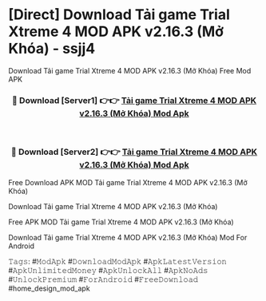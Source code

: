 # [Direct] Download Tải game Trial Xtreme 4 MOD APK v2.16.3 (Mở Khóa) - ssjj4
Download Tải game Trial Xtreme 4 MOD APK v2.16.3 (Mở Khóa) Free Mod APK

<div align="center">
<h3>🔴 Download [Server1] 👉👉 <a href="https://apk-comot.site?title=Tải_game_Trial_Xtreme_4_MOD_APK_v2.16.3_(Mở_Khóa)">Tải game Trial Xtreme 4 MOD APK v2.16.3 (Mở Khóa) Mod Apk</a></h3><br>

<h3>🔴 Download [Server2] 👉👉 <a href="https://apk-comot.site?title=Tải_game_Trial_Xtreme_4_MOD_APK_v2.16.3_(Mở_Khóa)">Tải game Trial Xtreme 4 MOD APK v2.16.3 (Mở Khóa) Mod Apk</a></h3>
</div>


Free Download APK MOD Tải game Trial Xtreme 4 MOD APK v2.16.3 (Mở Khóa)

Download Tải game Trial Xtreme 4 MOD APK v2.16.3 (Mở Khóa) 

Free APK MOD Tải game Trial Xtreme 4 MOD APK v2.16.3 (Mở Khóa) 

Download Tải game Trial Xtreme 4 MOD APK v2.16.3 (Mở Khóa) Mod For Android

𝚃𝚊𝚐𝚜: #𝙼𝚘𝚍𝙰𝚙𝚔 #𝙳𝚘𝚠𝚗𝚕𝚘𝚊𝚍𝙼𝚘𝚍𝙰𝚙𝚔 #𝙰𝚙𝚔𝙻𝚊𝚝𝚎𝚜𝚝𝚅𝚎𝚛𝚜𝚒𝚘𝚗 #𝙰𝚙𝚔𝚄𝚗𝚕𝚒𝚖𝚒𝚝𝚎𝚍𝙼𝚘𝚗𝚎𝚢 #𝙰𝚙𝚔𝚄𝚗𝚕𝚘𝚌𝚔𝙰𝚕𝚕 #𝙰𝚙𝚔𝙽𝚘𝙰𝚍𝚜 #𝚄𝚗𝚕𝚘𝚌𝚔𝙿𝚛𝚎𝚖𝚒𝚞𝚖 #𝙵𝚘𝚛𝙰𝚗𝚍𝚛𝚘𝚒𝚍 #𝙵𝚛𝚎𝚎𝙳𝚘𝚠𝚗𝚕𝚘𝚊𝚍 #home_design_mod_apk